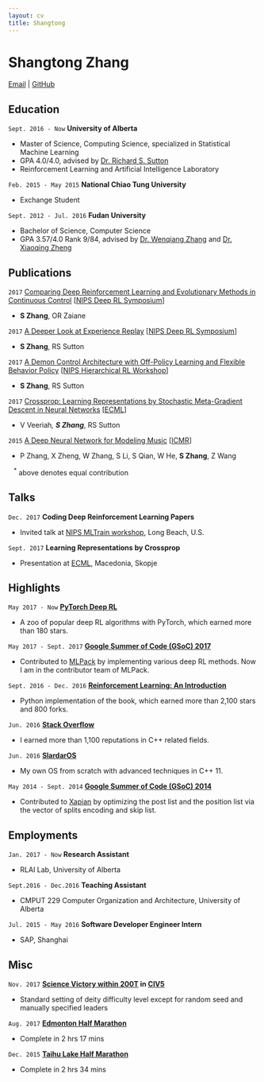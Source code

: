 ```yaml
---
layout: cv
title: Shangtong
---
```

# Shangtong Zhang 

<div id="webaddress">
<a href="mailto:zhangshangtong.cpp@gmail.com">Email</a>
| <a href="https://github.com/ShangtongZhang">GitHub</a>
</div>


## Education

`Sept. 2016 - Now`
__University of Alberta__
- Master of Science, Computing Science, specialized in Statistical Machine Learning
- GPA 4.0/4.0, advised by [Dr. Richard S. Sutton](http://incompleteideas.net/sutton/)
- Reinforcement Learning and Artificial Intelligence Laboratory

`Feb. 2015 - May 2015`
__National Chiao Tung University__
- Exchange Student

`Sept. 2012 - Jul. 2016`
__Fudan University__
- Bachelor of Science, Computer Science
- GPA 3.57/4.0 Rank 9/84, advised by [Dr. Wenqiang Zhang](http://www.cs.fudan.edu.cn/?page_id=2022) and [Dr. Xiaoqing Zheng](http://homepage.fudan.edu.cn/zhengxq/)

## Publications

`2017`
[Comparing Deep Reinforcement Learning and Evolutionary Methods in Continuous Control](https://www.dropbox.com/s/t1fc28a9nbekn8v/nips_2017.pdf?dl=0) [[NIPS Deep RL Symposium](https://sites.google.com/view/deeprl-symposium-nips2017)]
- __S Zhang__, OR Zaiane

`2017`
[A Deeper Look at Experience Replay](https://www.dropbox.com/s/ma320zp2v4fw17w/nips_2017.pdf?dl=0) [[NIPS Deep RL Symposium](https://sites.google.com/view/deeprl-symposium-nips2017)]
- __S Zhang__, RS Sutton

`2017`
[A Demon Control Architecture with Off-Policy Learning and Flexible Behavior Policy](https://www.dropbox.com/s/a0ksjkhqaxbxlvr/nips_2017.pdf?dl=0) [[NIPS Hierarchical RL Workshop](https://sites.google.com/view/hrlnips2017/home?authuser=0)]
- __S Zhang__, RS Sutton

`2017`
[Crossprop: Learning Representations by Stochastic Meta-Gradient Descent in Neural Networks](http://arxiv.org/abs/1612.02879) [[ECML](http://ecmlpkdd2017.ijs.si/)]
- V Veeriah<sup>*</sup>, __S Zhang__<sup>*</sup>, RS Sutton

`2015`
[A Deep Neural Network for Modeling Music](https://www.researchgate.net/publication/275347034_A_Deep_Neural_Network_for_Modeling_Music) [[ICMR](http://www.icmr2015.org/)]
- P Zhang, X Zheng, W Zhang, S Li, S Qian, W He, __S Zhang__, Z Wang

` ` 
<sup>*</sup> above denotes equal contribution

## Talks 

`Dec. 2017` 
__Coding Deep Reinforcement Learning Papers__
- Invited talk at [NIPS MLTrain workshop](https://mltrain.cc/events/nips-highlights-learn-how-to-code-a-paper-with-state-of-the-art-frameworks/), Long Beach, U.S.

`Sept. 2017` 
__Learning Representations by Crossprop__
- Presentation at [ECML](http://ecmlpkdd2017.ijs.si/), Macedonia, Skopje

## Highlights 

`May 2017 - Now`
__[PyTorch Deep RL](https://github.com/ShangtongZhang/DeepRL)__
- A zoo of popular deep RL algorithms with PyTorch, which earned more than 180 stars.

`May 2017 - Sept. 2017` 
__[Google Summer of Code (GSoC) 2017](https://summerofcode.withgoogle.com/archive/2017/projects/4800276775043072/)__
- Contributed to [MLPack](http://mlpack.org/) by implementing various deep RL methods. Now I am in the contributor team of MLPack.

`Sept. 2016 - Dec. 2016`
__[Reinforcement Learning: An Introduction](https://github.com/ShangtongZhang/reinforcement-learning-an-introduction)__
- Python implementation of the book, which earned more than 2,100 stars and 800 forks.

`Jun. 2016`
__[Stack Overflow](https://stackoverflow.com/users/3650053/t-ng)__
- I earned more than 1,100 reputations in C++ related fields.

`Jun. 2016`
__[SlardarOS](https://github.com/ShangtongZhang/SlardarOS)__
- My own OS from scratch with advanced techniques in C++ 11.


`May 2014 - Sept. 2014`
__[Google Summer of Code (GSoC) 2014](https://www.google-melange.com/archive/gsoc/2014/orgs/xapian/projects/shangtongzhang.html)__
- Contributed to [Xapian](https://xapian.org/) by optimizing the post list and the position list via the vector of splits encoding and skip list.

## Employments

`Jan. 2017 - Now`
__Research Assistant__
- RLAI Lab, University of Alberta

`Sept.2016 - Dec.2016`
__Teaching Assistant__
- CMPUT 229 Computer Organization and Architecture, University of Alberta

`Jul. 2015 - May 2016`
__Software Developer Engineer Intern__
- SAP, Shanghai

## Misc

`Nov. 2017`
__[Science Victory within 200T](https://tieba.baidu.com/p/5440852743?pid=115414082603&cid=0&red_tag=1704425195#115414082603) in [CIV5](http://www.civilization5.com/)__
- Standard setting of deity difficulty level except for random seed and manually specified leaders

`Aug. 2017` 
__[Edmonton Half Marathon](http://www.edmontonmarathon.ca/)__
- Complete in 2 hrs 17 mins

`Dec. 2015`
__[Taihu Lake Half Marathon](http://www.runsuzhou.com/)__
- Complete in 2 hrs 34 mins
